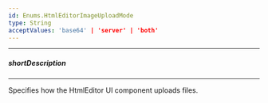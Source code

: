```yaml
---
id: Enums.HtmlEditorImageUploadMode
type: String
acceptValues: 'base64' | 'server' | 'both'
---
```

---
##### shortDescription
<!-- Description goes here -->

---
<!-- Description goes here -->
Specifies how the HtmlEditor UI component uploads files.